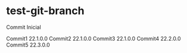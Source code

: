 # test-git-branch
Commit Inicial

Commit1 22.1.0.0 
Commit2 22.1.0.0
Commit3 22.1.0.0
Commit4 22.2.0.0
Commit5 22.3.0.0